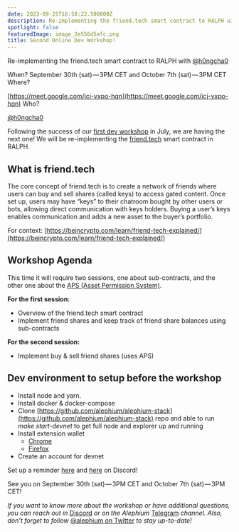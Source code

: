 ```yaml
---
date: 2023-09-25T16:58:22.500000Z
description: Re-implementing the friend.tech smart contract to RALPH with @h0ngcha0
spotlight: false
featuredImage: image_2e556d5afc.png
title: Second Online Dev Workshop!
---
```


Re-implementing the friend.tech smart contract to RALPH with [@h0ngcha0](https://github.com/h0ngcha0)

When? September 30th (sat) — 3PM CET and October 7th (sat) — 3PM CET Where?

[https://meet.google.com/icj-vxpo-hqn](https://meet.google.com/icj-vxpo-hqn) Who?

[@h0ngcha0](https://github.com/h0ngcha0)

Following the success of our [first dev workshop](/news/post/first-developer-workshop-build-a-token-faucet-a6bb2aa7bf68) in July, we are having the next one! We will be re-implementing the [friend.tech](http://friend.tech) smart contract in RALPH.

## What is friend.tech

The core concept of friend.tech is to create a network of friends where users can buy and sell shares (called keys) to access gated content. Once set up, users may have “keys” to their chatroom bought by other users or bots, allowing direct communication with keys holders. Buying a user’s keys enables communication and adds a new asset to the buyer’s portfolio.

For context: [https://beincrypto.com/learn/friend-tech-explained/](https://beincrypto.com/learn/friend-tech-explained/)

## Workshop Agenda

This time it will require two sessions, one about sub-contracts, and the other one about the [APS (Asset Permission System)](/news/post/alephiums-aps-eliminating-evm-token-approval-risks-5407e7e70a33).

**For the first session:**

- Overview of the friend.tech smart contract
- Implement friend shares and keep track of friend share balances using sub-contracts

**For the second session:**

- Implement buy & sell friend shares (uses APS)

## Dev environment to setup before the workshop

- Install node and yarn.
- Install docker & docker-compose
- Clone [https://github.com/alephium/alephium-stack](https://github.com/alephium/alephium-stack) repo and able to run _make start-devnet_ to get full node and explorer up and running
- Install extension wallet  
   - [Chrome](https://chrome.google.com/webstore/detail/alephium-extension-wallet/gdokollfhmnbfckbobkdbakhilldkhcj)  
   - [Firefox](https://addons.mozilla.org/en-US/firefox/addon/alephiumextensionwallet/)
- Create an account for devnet

Set up a reminder [here](https://discord.gg/2sKnh3mR?event=1155909824341606490) and [here](https://discord.gg/2sKnh3mR?event=1155910155012145223) on Discord!

See you on September 30th (sat) — 3PM CET and October 7th (sat) — 3PM CET!

_If you want to know more about the workshop or have additional questions, you can reach out in_ [Discord](/discord) _or on the Alephium_ [Telegram](https://t.me/alephiumgroup) _channel. Also, don’t forget to follow_ [@alephium on Twitter](https://twitter.com/alephium) _to stay up-to-date!_
